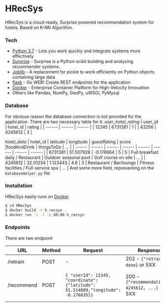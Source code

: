 # HRecSys

HRecSys is a cloud-ready, Surprise powered recommendation system for hotels.
Based on K-NN Algorithm.

### Tech


* [Python 3.7](https://www.python.org/) - Lets you work quickly and integrate systems more effectively
* [Surprise](http://surpriselib.com/) - Surprise is a Python scikit building and analyzing recommender systems.
* [Joblib](https://joblib.readthedocs.io) - A replacement for pickle to work efficiently on Python objects containing large data
* [flask](http://flask.pocoo.org/) - Go WEB! Create REST endpoints for the application
* [Docker](https://www.docker.com/) - Enterprise Container Platform for High-Velocity Innovation
* Others like Pandas, NumPy, GeoPy, uWSGI, PyMysql

### Database

For obvious reason the database connection is not provided for the application.
There are two necessary table for it:
*user_hotel_rating*
| user_id | hotel_id | rating |
| ------ | ------ | ------ |
| 12345 | 6731381 | 1 |
| 43256 | 4245612 | 3 |

*hotel_data*
| hotel_id | latitude | longitude | guestRating | score |foodAndDrink | thingsToDo | ... |
| ------ | ------ | ------ | ------ | ------ | ------ | ------ | ------ |
| 6731381 | 51.507928 | -0.176664 | 5 | 5 | Full breakfast daily / Restaurant | Outdoor seasonal pool / Golf course on site | ... |
| 4245612 | 32.01234 | 1.123443 | 4.6 | 3 |  Restaurant / Bar/lounge  | Fitness facilities / Full-service spa | ... |
And some more field, representing on the `DatabaseHelper.py` file

### Installation

HRecSys easily runs on [Docker](https://www.docker.com/).
```sh
$ cd HRecSys
$ docker build -t h_recsys .
$ docker run -i -t -p 80:80 h_recsys
```

### Endpoints

There are two endpoint

| URL | Method | Request | Response | Description |
| ------ | ------ | ------ | ------ | ------ |
| /retrain | POST | - | 202 - `{"retrain": done}` or 5XX | Starts a retrain on the model|
| /recommend | POST | `{ "userId": 12345, "coordinate": {"latitude": 51.514889,"longitude": -0.176835}}` | 200 - `{"recommendations": 4245612, ...}` or 5XX | Creats a set for the given location and predict recommendations (max 10)|


